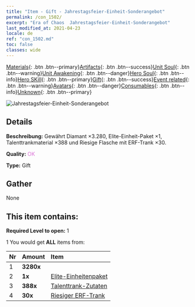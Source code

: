```yaml
---
title: "Item - Gift - Jahrestagsfeier-Einheit-Sonderangebot"
permalink: /con_1502/
excerpt: "Era of Chaos  Jahrestagsfeier-Einheit-Sonderangebot"
last_modified_at: 2021-04-23
locale: de
ref: "con_1502.md"
toc: false
classes: wide
---
```

 [Materials](/ItemsDE/){: .btn .btn--primary}[Artifacts](/ItemsDE/Artifacts/){: .btn .btn--success}[Unit Soul](/ItemsDE/UnitSoul/){: .btn .btn--warning}[Unit Awakening](/ItemsDE/UnitAwakening/){: .btn .btn--danger}[Hero Soul](/ItemsDE/HeroSoul/){: .btn .btn--info}[Hero SKill](/ItemsDE/HeroSkill/){: .btn .btn--primary}[Gift](/ItemsDE/Gift/){: .btn .btn--success}[Event related](/ItemsDE/Events/){: .btn .btn--warning}[Avatars](/ItemsDE/Avatars/){: .btn .btn--danger}[Consumables](/ItemsDE/Consumables/){: .btn .btn--info}[Unknown](/ItemsDE/Unknown/){: .btn .btn--primary}

 ![Jahrestagsfeier-Einheit-Sonderangebot](/images/t/i_907116.png)

## Details
 **Beschreibung:** Gewährt Diamant ×3.280, Elite-Einheit-Paket ×1, Talenttrankmaterial ×388 und Riesige Flasche mit ERF-Trank ×30.

 **Quality:** <span style="color: #DA70D6">OK</span>

 **Type:** Gift

## Gather

  None

## This item contains:

 **Required Level to open:** 1

 1 You would get **ALL** items  from:

  | Nr | Amount |     Item    |
  |:---|:-------|:------------|
  | 1 |  **3280x** | <i class="fas fa-gem"/> |  | 
  | 2 |  **1x** | [Elite-Einheitenpaket](/ItemsDE/con_1357/) |  | 
  | 3 |  **388x** | [Talenttrank-Zutaten](/ItemsDE/con_1120/) |  | 
  | 4 |  **30x** | [Riesiger ERF-Trank](/ItemsDE/con_703/) |  | 
